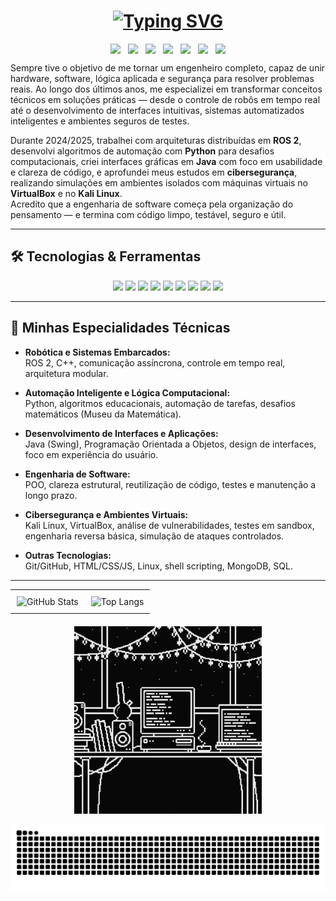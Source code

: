 <h1 align="center">
  <a href="https://git.io/typing-svg">
    <img
      src="https://readme-typing-svg.herokuapp.com/?font=Righteous&size=32&center=true&vCenter=true&width=700&height=80&duration=3500&color=A855F7&lines=Ol%C3%A1%2C+eu+sou+Miguel+Gengo;Engenheiro+da+Computa%C3%A7%C3%A3o;Backend+Developer;Rob%C3%B3tica+%E2%80%A2+ROS+2+%E2%80%A2+C%2B%2B;Java+%E2%80%A2+Python+(automa%C3%A7%C3%B5es);Clean+Code+%26+Alta+Performance"
      alt="Typing SVG"
    />
  </a>
</h1>

<!-- Ícones sociais (apenas ícone, sem texto) usando DenverCoder1/custom-icon-badges -->
<p align="center" style="font-size:0; line-height:0;">
  <a href="https://www.linkedin.com/in/miguel-gengo-8157b72a1" target="_blank" style="text-decoration:none; display:inline-block; margin:0 6px;">
    <img alt="LinkedIn" height="34"
         src="https://custom-icon-badges.demolab.com/badge/-/0A66C2?style=for-the-badge&logo=linkedin&logoColor=white&label=" />
  </a><!--
  --><a href="mailto:miguelgengo28@gmail.com" target="_blank" style="text-decoration:none; display:inline-block; margin:0 6px;">
    <img alt="Gmail" height="34"
         src="https://custom-icon-badges.demolab.com/badge/-/EA4335?style=for-the-badge&logo=gmail&logoColor=white&label=" />
  </a><!--
  --><a href="https://instagram.com/_geng0_" target="_blank" style="text-decoration:none; display:inline-block; margin:0 6px;">
    <img alt="Instagram" height="34"
         src="https://custom-icon-badges.demolab.com/badge/-/E4405F?style=for-the-badge&logo=instagram&logoColor=white&label=" />
  </a><!--
  --><a href="https://twitter.com/_geng0_" target="_blank" style="text-decoration:none; display:inline-block; margin:0 6px;">
    <img alt="X" height="34"
         src="https://custom-icon-badges.demolab.com/badge/-/000000?style=for-the-badge&logo=x&logoColor=white&label=" />
  </a><!--
  --><a href="https://www.youtube.com/@teucanal" target="_blank" style="text-decoration:none; display:inline-block; margin:0 6px;">
    <img alt="YouTube" height="34"
         src="https://custom-icon-badges.demolab.com/badge/-/FF0000?style=for-the-badge&logo=youtube&logoColor=white&label=" />
  </a><!--
  --><a href="https://discord.gg/teuservidor" target="_blank" style="text-decoration:none; display:inline-block; margin:0 6px;">
    <img alt="Discord" height="34"
         src="https://custom-icon-badges.demolab.com/badge/-/5865F2?style=for-the-badge&logo=discord&logoColor=white&label=" />
  </a><!--
  --><a href="https://dev.to/seuuser" target="_blank" style="text-decoration:none; display:inline-block; margin:0 6px;">
    <img alt="DEV" height="34"
         src="https://custom-icon-badges.demolab.com/badge/-/0A0A0A?style=for-the-badge&logo=devdotto&logoColor=white&label=" />
  </a>
</p>




<p align="center">
  
Sempre tive o objetivo de me tornar um engenheiro completo, capaz de unir hardware, software, lógica aplicada e segurança para resolver problemas reais. Ao longo dos últimos anos, me especializei em transformar conceitos técnicos em soluções práticas — desde o controle de robôs em tempo real até o desenvolvimento de interfaces intuitivas, sistemas automatizados inteligentes e ambientes seguros de testes.

Durante 2024/2025, trabalhei com arquiteturas distribuídas em **ROS 2**, desenvolvi algoritmos de automação com **Python** para desafios computacionais, criei interfaces gráficas em **Java** com foco em usabilidade e clareza de código, e aprofundei meus estudos em **cibersegurança**, realizando simulações em ambientes isolados com máquinas virtuais no **VirtualBox** e no **Kali Linux**.  
Acredito que a engenharia de software começa pela organização do pensamento — e termina com código limpo, testável, seguro e útil.

</p>


---


## 🛠️ Tecnologias & Ferramentas

<p align="center">
  <img src="https://img.shields.io/badge/ROS2-F4F4F4?style=for-the-badge&logo=ros&logoColor=black"/>
  <img src="https://img.shields.io/badge/C++-00599C?style=for-the-badge&logo=c%2B%2B&logoColor=white"/>
  <img src="https://img.shields.io/badge/Python-3776AB?style=for-the-badge&logo=python&logoColor=white"/>
  <img src="https://img.shields.io/badge/Java-ED8B00?style=for-the-badge&logo=java&logoColor=white"/>
  <img src="https://img.shields.io/badge/Ubuntu-E95420?style=for-the-badge&logo=ubuntu&logoColor=white"/>
  <img src="https://img.shields.io/badge/VS%20Code-007ACC?style=for-the-badge&logo=visual-studio-code&logoColor=white"/>
  <img src="https://img.shields.io/badge/Kali_Linux-557C94?style=for-the-badge&logo=kalilinux&logoColor=white"/>
  <img src="https://img.shields.io/badge/VirtualBox-183A61?style=for-the-badge&logo=virtualbox&logoColor=white"/>
  <img src="https://img.shields.io/badge/Cybersecurity-181717?style=for-the-badge&logo=cyberdefense&logoColor=white"/>
</p>

--- 

## 🧠 Minhas Especialidades Técnicas

- **Robótica e Sistemas Embarcados:**  
  ROS 2, C++, comunicação assíncrona, controle em tempo real, arquitetura modular.

- **Automação Inteligente e Lógica Computacional:**  
  Python, algoritmos educacionais, automação de tarefas, desafios matemáticos (Museu da Matemática).

- **Desenvolvimento de Interfaces e Aplicações:**  
  Java (Swing), Programação Orientada a Objetos, design de interfaces, foco em experiência do usuário.

- **Engenharia de Software:**  
  POO, clareza estrutural, reutilização de código, testes e manutenção a longo prazo.

- **Cibersegurança e Ambientes Virtuais:**  
  Kali Linux, VirtualBox, análise de vulnerabilidades, testes em sandbox, engenharia reversa básica, simulação de ataques controlados.

- **Outras Tecnologias:**  
  Git/GitHub, HTML/CSS/JS, Linux, shell scripting, MongoDB, SQL.
  
---

<table align="center" style="width: 100%;">
  <tr>
    <td align="center" style="padding: 10px;">
      <img src="https://github-readme-stats.vercel.app/api?username=Gengo250&show_icons=true&theme=radical" alt="GitHub Stats" width="400"/>
    </td>
    <td align="center" style="padding: 10px;">
      <img src="https://github-readme-stats.vercel.app/api/top-langs/?username=Gengo250&layout=compact&theme=radical&hide_border=true" alt="Top Langs" width="350"/>
    </td>
  </tr>
</table>

<!-- Aqui está o GIF separado para evitar estilo herdado da tabela -->
<p align="center" style="margin-top: 20px; margin-bottom: 10px;">
  <img src="https://raw.githubusercontent.com/Gengo250/Gengo250/main/assets/robot.gif" alt="Robot" width="300" style="background: none; box-shadow: none;"/>
</p>


<!-- GitHub Streak -->
<!-- <img width="97%" src="https://streak-stats.demolab.com/?user=Gengo250&theme=radical&hide_border=true" /> -->




<p align="center">
  <img src="https://raw.githubusercontent.com/Gengo250/Gengo250/output/snake.svg" alt="Snake animation" />
</p>
